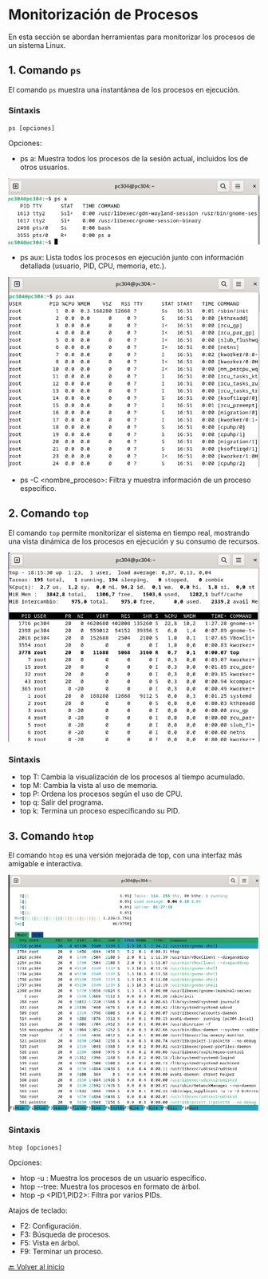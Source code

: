 # Monitorización de Procesos

En esta sección se abordan herramientas para monitorizar los procesos de un sistema Linux.

## 1. Comando `ps`

El comando `ps` muestra una instantánea de los procesos en ejecución.

### Sintaxis

`ps [opciones]`

Opciones:

- ps a: Muestra todos los procesos de la sesión actual, incluidos los de otros usuarios.

![](https://github.com/HoracioGG/Monitorizacion/blob/main/img/ps-a.png)

- ps aux: Lista todos los procesos en ejecución junto con información detallada (usuario, PID, CPU, memoria, etc.).

![](https://github.com/HoracioGG/Monitorizacion/blob/main/img/ps-aux.png)

- ps -C <nombre_proceso>: Filtra y muestra información de un proceso específico.

## 2. Comando `top` 

El comando `top` permite monitorizar el sistema en tiempo real, mostrando una vista dinámica de los procesos en ejecución y su consumo de recursos.

![](https://github.com/HoracioGG/Monitorizacion/blob/main/img/Top.png)

### Sintaxis

- top T: Cambia la visualización de los procesos al tiempo acumulado.
- top M: Cambia la vista al uso de memoria.
- top P: Ordena los procesos según el uso de CPU.
- top q: Salir del programa.
- top k: Termina un proceso especificando su PID.

## 3. Comando `htop`

El comando `htop` es una versión mejorada de top, con una interfaz más amigable e interactiva.

![](https://github.com/HoracioGG/Monitorizacion/blob/main/img/htop.png)

### Sintaxis

`htop [opciones]`

Opciones:

- htop -u : Muestra los procesos de un usuario específico.
- htop --tree: Muestra los procesos en formato de árbol.
- htop -p <PID1,PID2>: Filtra por varios PIDs.

Atajos de teclado:

- F2: Configuración.
- F3: Búsqueda de procesos.
- F5: Vista en árbol.
- F9: Terminar un proceso.


[🔙 Volver al inicio](https://github.com/HoracioGG/Monitorizacion/blob/main/README.md)
